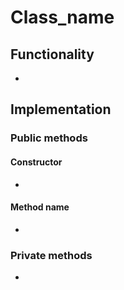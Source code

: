 # Class_name

## Functionality

- 

## Implementation

### Public methods

#### Constructor

- 

#### Method name

- 

### Private methods

- 